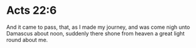 # Acts 22:6

And it came to pass, that, as I made my journey, and was come nigh unto Damascus about noon, suddenly there shone from heaven a great light round about me.